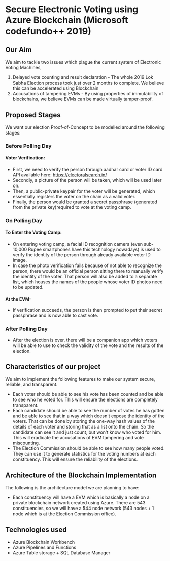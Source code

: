 
# Secure Electronic Voting using Azure Blockchain (Microsoft codefundo++ 2019)

## Our Aim

We aim to tackle two issues which plague the current system of Electronic Voting Machines,

 1. Delayed vote counting and result declaration - The whole 2019 Lok Sabha Election process took just over 2 months to complete. We believe this can be accelerated using Blockchain
 2. Accusations of tampering EVMs - By using properties of immutability of blockchains, we believe EVMs can be made virtually tamper-proof.

## Proposed Stages

We want our election Proof-of-Concept to be modelled around the following stages:

### Before Polling Day
####  Voter Verification:
- First, we need to verify the person through aadhar card or voter ID card API available here: https://electoralsearch.in/ 
- Secondly, a picture of the person will be taken, which will be used later on.
- Then, a public-private keypair for the voter will be generated, which essentially registers the voter on the chain as a valid voter.
- Finally, the person would be granted a secret passphrase (generated from the private key)required to vote at the voting camp.
### On Polling Day
#### To Enter the Voting Camp:
- On entering voting camp, a facial ID recognition camera (even sub-10,000 Rupee smartphones have this technology nowadays) is used to verify the identity of the person through already available voter ID image. 
- In case the photo verification fails because of not able to recognize the person, there would be an official person sitting there to manually verify the identity of the voter. That person will also be added to a separate list, which houses the names of the people whose voter ID photos need to be updated.
#### At the EVM:
- If verification succeeds, the person is then prompted to put their secret passphrase and is now able to cast vote.
### After Polling Day
- After the election is over, there will be a companion app which voters will be able to use to check the validity of the vote and the results of the election.

## Characteristics of our project
We aim to implement the following features to make our system secure, reliable, and transparent.

- Each voter should be able to see his vote has been counted and be able to see who he voted for. This will ensure the elections are completely transparent.
- Each candidate should be able to see the number of votes he has gotten and be able to see that in a way which doesn't expose the identity of the voters. That can be done by storing the one-way hash values of the details of each voter and storing that as a list onto the chain. So the candidate can see it and just count, but won't know who voted for him. This will eradicate the accusations of EVM tampering and vote miscounting.
- The Election Commission should be able to see how many people voted. They can use it to generate statistics for the voting numbers at each constituency. This will ensure the reliability of the elections.

## Architecture of the Blockchain Implementation

The following is the architecture model we are planning to have:
- Each constituency will have a EVM which is basically a node on a private blockchain network created using Azure. There are 543 constituencies, so we will have a 544 node network (543 nodes + 1 node which is at the Election Commission office).

## Technologies used
- Azure Blockchain Workbench
- Azure Pipelines and Functions
- Azure Table storage + SQL Database Manager
